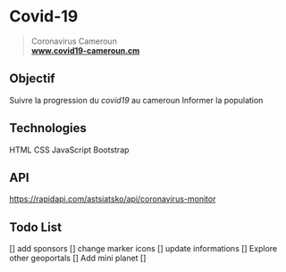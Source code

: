 # Covid-19 

> Coronavirus Cameroun  
**www.covid19-cameroun.cm**

## Objectif 
Suivre la progression du *covid19* au cameroun
Informer la population

## Technologies 
HTML 
CSS 
JavaScript 
Bootstrap 

## API 
https://rapidapi.com/astsiatsko/api/coronavirus-monitor

## Todo List 
[] add sponsors
[] change marker icons 
[] update informations
[] Explore other geoportals 
[] Add mini planet 
[]